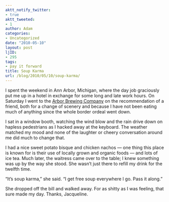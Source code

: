 ```yaml
---
aktt_notify_twitter:
- true
aktt_tweeted:
- 1
author: Adam
categories:
- Uncategorized
date: "2010-05-10"
layout: post
ljID:
- 295
tags:
- pay it forward
title: Soup Karma
url: /blog/2010/05/10/soup-karma/
---
```

I spent the weekend in Ann Arbor, Michigan, where the day job graciously put me up in a hotel in exchange for some long and late work hours. On Saturday I went to the [Arbor Brewing Company](1) on the recommendation of a friend, both for a change of scenery and because I have not been eating much of anything since the whole border ordeal went down.

I sat in a window booth, watching the wind blow and the rain drive down on hapless pedestrians as I hacked away at the keyboard. The weather matched my mood and none of the laughter or cheery conversation around me did much to change that.

I had a nice sweet potato bisque and chicken nachos &#8212; one thing this place is known for is their use of locally grown and organic foods &#8212; and lots of ice tea. Much later, the waitress came over to the table; I knew something was up by the way she stood. She wasn’t just there to refill my drink for the twelfth time.

“It’s soup karma,” she said. “I get free soup everywhere I go. Pass it along.”

She dropped off the bill and walked away. For as shitty as I was feeling, that sure made my day. Thanks, Jacqueline.

 [1]: http://www.arborbrewing.com/

